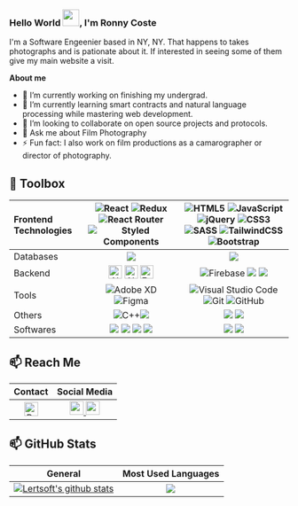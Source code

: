 <!--
**lertsoft/lertsoft** is a ✨ _special_ ✨ repository because its `README.md` (this file) appears on your GitHub profile.
-->

### Hello World <img src="https://raw.githubusercontent.com/MartinHeinz/MartinHeinz/master/wave.gif" width="30px">, I'm Ronny Coste
I'm a Software Engeenier based in NY, NY. That happens to takes photographs and is pationate about it. 
If interested in seeing some of them give my main website a visit.


**About me**
- 🔭 I’m currently working on finishing my undergrad.
- 🌱 I’m currently learning smart contracts and natural language processing while mastering web development.
- 👯 I’m looking to collaborate on open source projects and protocols.
- 💬 Ask me about Film Photography
- ⚡ Fun fact: I also work on film productions as a camarographer or director of photography.


## 🧰 Toolbox

Frontend Technologies | <img alt="React" src="https://img.shields.io/badge/react-%2320232a.svg?style=for-the-badge&logo=react&logoColor=%2361DAFB"/>  <img alt="Redux" src="https://img.shields.io/badge/Redux-593D88?style=for-the-badge&logo=redux&logoColor=white"/>  ![React Router](https://img.shields.io/badge/React_Router-CA4245?style=for-the-badge&logo=react-router&logoColor=white)  ![Styled Components](https://img.shields.io/badge/styled--components-DB7093?style=for-the-badge&logo=styled-components&logoColor=white) | <img alt="HTML5" src="https://img.shields.io/badge/html5-%23E34F26.svg?style=for-the-badge&logo=html5&logoColor=white"/>   <img alt="JavaScript" src="https://img.shields.io/badge/javascript-%23323330.svg?style=for-the-badge&logo=javascript&logoColor=%23F7DF1E"/>  <img alt="jQuery" src="https://img.shields.io/badge/jQuery-0769AD?style=for-the-badge&logo=jquery&logoColor=white"/> <img alt="CSS3" src="https://img.shields.io/badge/css3-%231572B6.svg?style=for-the-badge&logo=css3&logoColor=white"/>  <img alt="SASS" src="https://img.shields.io/badge/SASS-hotpink.svg?style=for-the-badge&logo=SASS&logoColor=white"/> <img alt="TailwindCSS" src="https://img.shields.io/badge/tailwindcss-%2338B2AC.svg?style=for-the-badge&logo=tailwind-css&logoColor=white"/> <img alt="Bootstrap" src="https://img.shields.io/badge/bootstrap-%23563D7C.svg?style=for-the-badge&logo=bootstrap&logoColor=white"/>    | 
:----- | :-----------: | :-----------: | 
Databases | <img src="https://img.shields.io/badge/MySQL-00000F?style=for-the-badge&logo=mysql&logoColor=white" /> | <img src="https://img.shields.io/badge/MongoDB-4EA94B?style=for-the-badge&logo=mongodb&logoColor=white" /> |
Backend | <img alt="Nodejs" src="https://img.shields.io/badge/Node.js-43853D?style=for-the-badge&logo=node.js&logoColor=white" height='24'> <img alt="NPM" src="https://cdn.worldvectorlogo.com/logos/npm.svg" height='24'> <img alt="Express" src="https://img.shields.io/badge/Express.js-404D59?style=for-the-badge" height='24'> |![Firebase](https://img.shields.io/badge/firebase-%23039BE5.svg?style=for-the-badge&logo=firebase) <img src="https://img.shields.io/badge/Netlify-00C7B7?style=for-the-badge&logo=netlify&logoColor=white" /> <img src="https://img.shields.io/badge/PHP-777BB4?style=for-the-badge&logo=php&logoColor=white" />  |
Tools | <img alt="Adobe XD" src="https://img.shields.io/badge/adobexd-%23FF26BE.svg?style=for-the-badge&logo=adobexd&logoColor=white"/>  <img alt="Figma" src="https://img.shields.io/badge/figma-%23F24E1E.svg?style=for-the-badge&logo=figma&logoColor=white"/> | <img alt="Visual Studio Code" src="https://img.shields.io/badge/VisualStudioCode-0078d7.svg?style=for-the-badge&logo=visual-studio-code&logoColor=white"/> <img alt="Git" src="https://img.shields.io/badge/git-%23F05033.svg?style=for-the-badge&logo=git&logoColor=white"/>  <img alt="GitHub" src="https://img.shields.io/badge/github-%23121011.svg?style=for-the-badge&logo=github&logoColor=white"/>|
Others | <img alt="C++" src="https://img.shields.io/badge/c++-%2300599C.svg?style=for-the-badge&logo=c%2B%2B&logoColor=white"/><img src="https://img.shields.io/badge/Python-3776AB?style=for-the-badge&logo=python&logoColor=white" />  | <img src="https://img.shields.io/badge/TypeScript-007ACC?style=for-the-badge&logo=typescript&logoColor=white" />  <img src="https://img.shields.io/badge/Wordpress-21759B?style=for-the-badge&logo=wordpress&logoColor=white" /> |
Softwares | <img src="https://img.shields.io/badge/Adobe-Photoshop-31A8FF?style=for-the-badge&logo=Adobe-Photoshop&labelColor=0a446b&logoWidth=15" /> <img src="https://img.shields.io/badge/Adobe-Premiere%20Pro-9999FF?style=for-the-badge&logo=Adobe-Premiere%20Pro&labelColor=2f2f5b&logoWidth=15" />  <img src="https://img.shields.io/badge/Adobe%20Lightroom-31A8FF?style=for-the-badge&logo=Adobe%20Lightroom&logoColor=white" />   <img src="https://img.shields.io/badge/Adobe%20Illustrator-FF9A00?style=for-the-badge&logo=adobe%20illustrator&logoColor=white" />  | <img src="https://img.shields.io/badge/Microsoft_Office-D83B01?style=for-the-badge&logo=microsoft-office&logoColor=white" />  <img src="https://img.shields.io/badge/Windows-0078D6?style=for-the-badge&logo=windows&logoColor=white" /> |


## 📫 Reach Me
| Contact | Social Media  |
| :-----: | :-----------: |
|  <a href="mailto:ronnycoste@pm.me"><img alt="ProtonMail" src="https://protonmail.com/blog/wp-content/themes/bootstrap-basic/img/stripeLogo.png" height=25 /></a> |<a href="https://www.twitter.com/costeronny/"><img src="https://img.shields.io/badge/Twitter-1DA1F2?style=for-the-badge&logo=twitter&logoColor=white" height=25>  <a href="https://www.linkedin.com/in/costeronny/"><img src="https://img.shields.io/badge/linkedin-%230077B5.svg?&style=for-the-badge&logo=linkedin&logoColor=white" height=25> |

## 📫 GitHub Stats
| General         | Most Used Languages |
|--------------|:-----:|
| <a href="https://github.com/lertsoft/github-readme-stats"><img align="center" src="https://github-readme-stats.vercel.app/api?username=lertsoft&show_icons=true&include_all_commits=true&theme=blue-green&hide_border=true" alt="Lertsoft's github stats" /></a>  |   <a href="https://github.com/lertsoft/github-readme-stats"><img align="center" src="https://github-readme-stats.vercel.app/api/top-langs/?username=lertsoft&layout=compact&theme=blue-green&hide_border=true" /></a> |        


